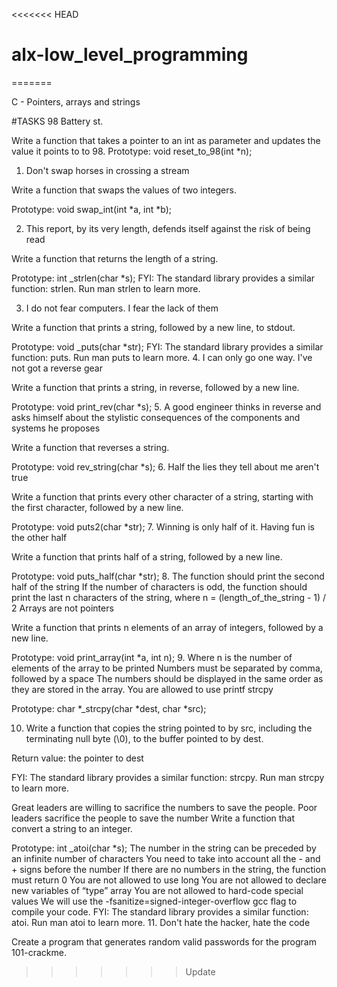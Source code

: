 <<<<<<< HEAD
# alx-low_level_programming
=======

C - Pointers, arrays and strings

#TASKS
98 Battery st.

Write a function that takes a pointer to an int as parameter and updates the value it points to to 98.
Prototype: void reset_to_98(int *n);

1. Don't swap horses in crossing a stream

Write a function that swaps the values of two integers.

Prototype: void swap_int(int *a, int *b);

2. This report, by its very length, defends itself against the risk of being read

Write a function that returns the length of a string.

Prototype: int _strlen(char *s); 
FYI: The standard library provides a similar function: strlen. Run man strlen to learn more.

3. I do not fear computers. I fear the lack of them

Write a function that prints a string, followed by a new line, to stdout.

Prototype: void _puts(char *str); 
FYI: The standard library provides a similar function: puts. Run man puts to learn more.
4. I can only go one way. I've not got a reverse gear

Write a function that prints a string, in reverse, followed by a new line.

Prototype: void print_rev(char *s);
5. A good engineer thinks in reverse and asks himself about the stylistic consequences of the components and systems he proposes

Write a function that reverses a string.

Prototype: void rev_string(char *s);
6. Half the lies they tell about me aren't true

Write a function that prints every other character of a string, starting with the first character, followed by a new line.

Prototype: void puts2(char *str);
7. Winning is only half of it. Having fun is the other half

Write a function that prints half of a string, followed by a new line.

Prototype: void puts_half(char *str); 
8. The function should print the second half of the string If the number of characters is odd, the function should print the last n characters of the string, where n = (length_of_the_string - 1) / 2
Arrays are not pointers

Write a function that prints n elements of an array of integers, followed by a new line.

Prototype: void print_array(int *a, int n);
9. Where n is the number of elements of the array to be printed Numbers must be separated by comma, followed by a space The numbers should be displayed in the same order as they are stored in the array. You are allowed to use printf
strcpy

Prototype: char *_strcpy(char *dest, char *src); 

10. Write a function that copies the string pointed to by src, including the terminating null byte (\0), to the buffer pointed to by dest.

Return value: the pointer to dest 

FYI: The standard library provides a similar function: strcpy. Run man strcpy to learn more.

Great leaders are willing to sacrifice the numbers to save the people. Poor leaders sacrifice the people to save the number Write a function that convert a string to an integer.

Prototype: int _atoi(char *s); 
The number in the string can be preceded by an infinite number of characters You need to take into account all the - and + signs before the number If there are no numbers in the string, the function must return 0 You are not allowed to use long You are not allowed to declare new variables of “type” array You are not allowed to hard-code special values We will use the -fsanitize=signed-integer-overflow gcc flag to compile your code. FYI: The standard library provides a similar function: atoi. Run man atoi to learn more.
11. Don't hate the hacker, hate the code

Create a program that generates random valid passwords for the program 101-crackme.

>>>>>>> Update
